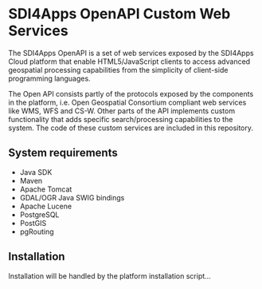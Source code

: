 # SDI4Apps OpenAPI Custom Web Services

The SDI4Apps OpenAPI is a set of web services exposed by the SDI4Apps Cloud platform that enable HTML5/JavaScript clients to access advanced geospatial processing capabilities from the simplicity of client-side programming languages.

The Open API consists partly of the protocols exposed by the components in the platform, i.e. Open Geospatial Consortium compliant web services like WMS, WFS and CS-W. Other parts of the API implements custom functionality that adds specific search/processing capabilities to the system. The code of these custom services are included in this repository.

## System requirements
* Java SDK
* Maven
* Apache Tomcat
* GDAL/OGR Java SWIG bindings
* Apache Lucene
* PostgreSQL
* PostGIS
* pgRouting

## Installation

Installation will be handled by the platform installation script...